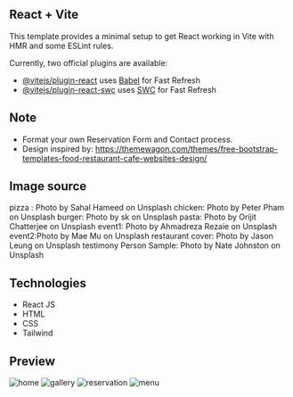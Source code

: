 ## React + Vite

This template provides a minimal setup to get React working in Vite with HMR and some ESLint rules.

Currently, two official plugins are available:

- [@vitejs/plugin-react](https://github.com/vitejs/vite-plugin-react/blob/main/packages/plugin-react/README.md) uses [Babel](https://babeljs.io/) for Fast Refresh
- [@vitejs/plugin-react-swc](https://github.com/vitejs/vite-plugin-react-swc) uses [SWC](https://swc.rs/) for Fast Refresh

## Note
* Format your own Reservation Form and Contact process.
* Design inspired by: https://themewagon.com/themes/free-bootstrap-templates-food-restaurant-cafe-websites-design/

## Image source
pizza : Photo by Sahal Hameed on Unsplash 
chicken: Photo by Peter Pham on Unsplash 
burger: Photo by sk on Unsplash 
pasta: Photo by Orijit Chatterjee on Unsplash 
event1: Photo by Ahmadreza Rezaie on Unsplash 
event2:Photo by Mae Mu on Unsplash restaurant 
cover: Photo by Jason Leung on Unsplash testimony Person 
Sample: Photo by Nate Johnston on Unsplash

## Technologies
* React JS
* HTML
* CSS
* Tailwind


## Preview
![home](https://github.com/J-Maica/restaurant/assets/146484557/d252feee-cb56-46cf-8e08-5ba31636ba20)
![gallery](https://github.com/J-Maica/restaurant/assets/146484557/69049e75-81d1-460d-b903-6d347f042662)
![reservation](https://github.com/J-Maica/restaurant/assets/146484557/f6f8f772-38b4-4581-8af4-57d0e2125e00)
![menu](https://github.com/J-Maica/restaurant/assets/146484557/7c8cbbf0-6e49-424b-9d93-3582656d28d7)

